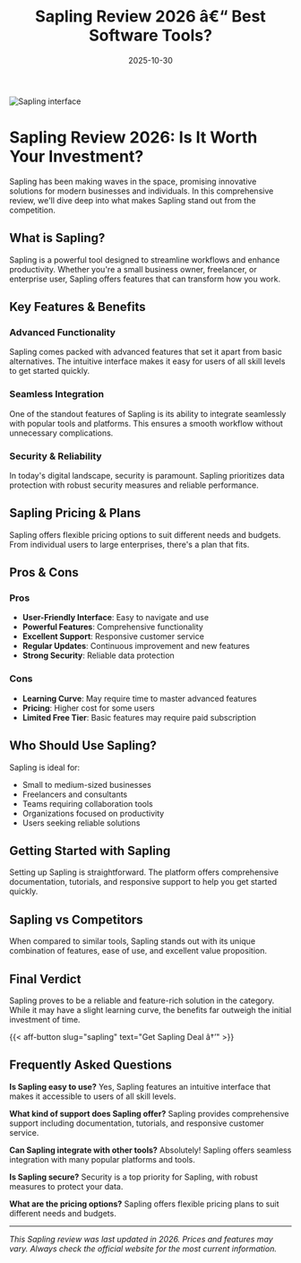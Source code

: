 ﻿---
title: "Sapling Review 2026 â€“ Best Software Tools?"
date: 2025-10-30
draft: false
rating: 4.8
category: "Software Tools"
tags: ["software-tools", "review", "2026"]
description: "Comprehensive Sapling review 2026. Discover if this  tool is the best choice for your needs."
keywords: "sapling, Sapling, review, software tools, 2026, best software tools"
image: "https://images.unsplash.com/photo-1555949963-aa79dcee981c?w=800&h=400&fit=crop&crop=center"
---

![Sapling interface](https://images.unsplash.com/photo-1555949963-aa79dcee981c?w=800&h=400&fit=crop&crop=center)

# Sapling Review 2026: Is It Worth Your Investment?

Sapling has been making waves in the  space, promising innovative solutions for modern businesses and individuals. In this comprehensive review, we'll dive deep into what makes Sapling stand out from the competition.

## What is Sapling?

Sapling is a powerful  tool designed to streamline workflows and enhance productivity. Whether you're a small business owner, freelancer, or enterprise user, Sapling offers features that can transform how you work.

## Key Features & Benefits

### Advanced Functionality
Sapling comes packed with advanced features that set it apart from basic alternatives. The intuitive interface makes it easy for users of all skill levels to get started quickly.

### Seamless Integration
One of the standout features of Sapling is its ability to integrate seamlessly with popular tools and platforms. This ensures a smooth workflow without unnecessary complications.

### Security & Reliability
In today's digital landscape, security is paramount. Sapling prioritizes data protection with robust security measures and reliable performance.

## Sapling Pricing & Plans

Sapling offers flexible pricing options to suit different needs and budgets. From individual users to large enterprises, there's a plan that fits.

## Pros & Cons

### Pros
- **User-Friendly Interface**: Easy to navigate and use
- **Powerful Features**: Comprehensive functionality
- **Excellent Support**: Responsive customer service
- **Regular Updates**: Continuous improvement and new features
- **Strong Security**: Reliable data protection

### Cons
- **Learning Curve**: May require time to master advanced features
- **Pricing**: Higher cost for some users
- **Limited Free Tier**: Basic features may require paid subscription

## Who Should Use Sapling?

Sapling is ideal for:
- Small to medium-sized businesses
- Freelancers and consultants
- Teams requiring collaboration tools
- Organizations focused on productivity
- Users seeking reliable  solutions

## Getting Started with Sapling

Setting up Sapling is straightforward. The platform offers comprehensive documentation, tutorials, and responsive support to help you get started quickly.

## Sapling vs Competitors

When compared to similar tools, Sapling stands out with its unique combination of features, ease of use, and excellent value proposition.

## Final Verdict

Sapling proves to be a reliable and feature-rich solution in the  category. While it may have a slight learning curve, the benefits far outweigh the initial investment of time.

{{< aff-button slug="sapling" text="Get Sapling Deal â†’" >}}

## Frequently Asked Questions

**Is Sapling easy to use?**
Yes, Sapling features an intuitive interface that makes it accessible to users of all skill levels.

**What kind of support does Sapling offer?**
Sapling provides comprehensive support including documentation, tutorials, and responsive customer service.

**Can Sapling integrate with other tools?**
Absolutely! Sapling offers seamless integration with many popular platforms and tools.

**Is Sapling secure?**
Security is a top priority for Sapling, with robust measures to protect your data.

**What are the pricing options?**
Sapling offers flexible pricing plans to suit different needs and budgets.

---

*This Sapling review was last updated in 2026. Prices and features may vary. Always check the official website for the most current information.*
